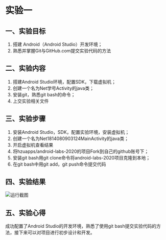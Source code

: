 # 实验一
## 一、实验目标
1. 搭建 Android（Android Studio）开发环境；
2. 熟悉并掌握Git与GitHub.com提交实验代码的方法 

## 二、实验内容
1. 搭建Android Studio环境，配置SDK，下载虚拟机；
2. 创建一个名为Net学号Activity的java类；
3. 安装git，熟悉git bash的命令；
4. 上交实验相关文件

## 三、实验步骤
1. 安装Android Studio，SDK，配置实验环境，安装虚拟机；
2. 创建一个名为Net1814080903124MainActivity的java类；
3. 开启虚拟机查看结果
4. 将hzuapps/android-labs-2020的项目Fork到自己的github账号下；
5. 安装git bash用git clone命令将android-labs-2020项目克隆到本地；
6. 在git bash中用git add，git push命令提交代码

## 四、实验结果
![运行截图](https://github.com/SJ4real/android-labs-2020/blob/master/students/net1814080903124/lab1_1.png)

## 五、实验心得
成功配置了Android Studio的开发环境，熟悉了使用git bash提交实验代码的方法，接下来可以对项目进行初步设计和开发。
